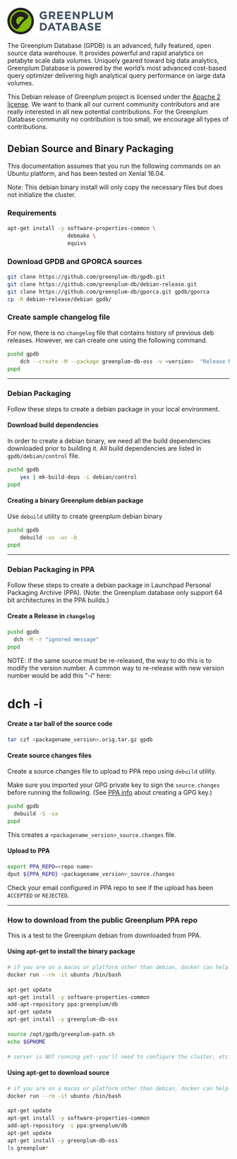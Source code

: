 ![Greenplum](/logo/logo-greenplum.png)

The Greenplum Database (GPDB) is an advanced, fully featured, open
source data warehouse. It provides powerful and rapid analytics on
petabyte scale data volumes. Uniquely geared toward big data
analytics, Greenplum Database is powered by the world’s most advanced
cost-based query optimizer delivering high analytical query
performance on large data volumes.

This Debian release of Greenplum project is licensed under the [Apache 2
license](http://www.apache.org/licenses/LICENSE-2.0). We want to thank
all our current community contributors and are really interested in
all new potential contributions. For the Greenplum Database community
no contribution is too small, we encourage all types of contributions.

## Debian Source and Binary Packaging

This documentation assumes that you run the following commands on an Ubuntu platform, and has been tested on Xenial 16.04.

Note: This debian binary install will only copy the necessary files but does not initialize the cluster.

### Requirements

```bash
apt-get install -y software-properties-common \
                   debmake \
                   equivs
```

### Download GPDB and GPORCA sources

```bash
git clone https://github.com/greenplum-db/gpdb.git
git clone https://github.com/greenplum-db/debian-release.git
git clone https://github.com/greenplum-db/gporca.git gpdb/gporca
cp -R debian-release/debian gpdb/
```

### Create sample changelog file

For now, there is no `changelog` file that contains history of previous deb releases.
However, we can create one using the following command.

```bash
pushd gpdb
    dch --create -M --package greenplum-db-oss -v <version>  "Release Message"
popd
```

--------------------------------------------------------------------------------
### Debian Packaging
Follow these steps to create a debian package in your local environment.

#### Download build dependencies

In order to create a debian binary, we need all the build dependencies downloaded prior to building it.
All build dependencies are listed in `gpdb/debian/control` file.

```bash
pushd gpdb
    yes | mk-build-deps -i debian/control
popd
```

#### Creating a binary Greenplum debian package

Use `debuild` utility to create greenplum debian binary

```bash
pushd gpdb
    debuild -us -uc -b
popd
```
--------------------------------------------------------------------------------
### Debian Packaging in PPA

Follow these steps to create a debian package in Launchpad Personal Packaging Archive (PPA).
(Note: the Greenplum database only support 64 bit architectures in the PPA builds.)

#### Create a Release in `changelog`

```bash
pushd gpdb
  dch -M -r "ignored message"
popd
```

NOTE: if the same source must be re-released, the way to do this is to modify the version number. A common way to re-release with new version number would be add this "-i" here:
# dch -i

#### Create a tar ball of the source code
```bash
tar czf <packagename_version>.orig.tar.gz gpdb
```

#### Create source changes files

Create a source.changes file to upload to PPA repo using `debuild` utility.

Make sure you imported your GPG private key to sign the `source.changes` before
running the following. (See [PPA info](https://help.launchpad.net/YourAccount/ImportingYourPGPKey) about creating a GPG key.)

```bash
pushd gpdb
  debuild -S -sa
popd
```
This creates a `<packagename_version>_source.changes` file.

#### Upload to PPA

```bash
export PPA_REPO=<repo name>
dput ${PPA_REPO} <packagename_version>_source.changes
```
Check your email configured in PPA repo to see if the upload has been `ACCEPTED` or `REJECTED`.

-------------------------------------------------------------------------------
### How to download from the public Greenplum PPA repo

This is a test to the Greenplum debian from downloaded from PPA.

#### Using apt-get to install the binary package

```bash
# if you are on a macos or platform other than debian, docker can help:
docker run --rm -it ubuntu /bin/bash

apt-get update
apt-get install -y software-properties-common
add-apt-repository ppa:greenplum/db
apt-get update
apt-get install -y greenplum-db-oss

source /opt/gpdb/greenplum-path.sh
echo $GPHOME

# server is NOT running yet--you'll need to configure the cluster, etc.
```

#### Using apt-get to download source

```bash
# if you are on a macos or platform other than debian, docker can help:
docker run --rm -it ubuntu /bin/bash

apt-get update
apt-get install -y software-properties-common
add-apt-repository -s ppa:greenplum/db
apt-get update
apt-get install -y greenplum-db-oss
ls greenplum*
```
